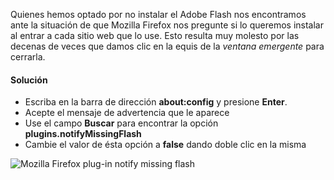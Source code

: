 
Quienes hemos optado por no instalar el Adobe Flash nos encontramos ante la situación de que Mozilla Firefox nos pregunte si lo queremos instalar al entrar a cada sitio web que lo use. Esto resulta muy molesto por las decenas de veces que damos clic en la equis de la _ventana emergente_ para cerrarla.

#### Solución

* Escriba en la barra de dirección **about:config** y presione **Enter**.
* Acepte el mensaje de advertencia que le aparece
* Use el campo **Buscar** para encontrar la opción **plugins.notifyMissingFlash**
* Cambie el valor de ésta opción a **false** dando doble clic en la misma

![Mozilla Firefox plug-in notify missing flash](mozilla-firefox-dejar-preguntar-plugin-faltante/mozilla-firefox-plugins-notifymissingflash-false.png)
